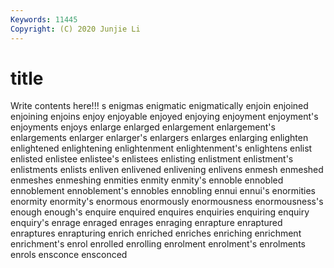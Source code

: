 ```yaml
---
Keywords: 11445
Copyright: (C) 2020 Junjie Li
---
```


# title

Write contents here!!!
s 
enigmas 
enigmatic 
enigmatically 
enjoin
enjoined 
enjoining 
enjoins 
enjoy 
enjoyable 
enjoyed 
enjoying 
enjoyment 
enjoyment's 
enjoyments
enjoys 
enlarge 
enlarged 
enlargement 
enlargement's 
enlargements 
enlarger 
enlarger's 
enlargers 
enlarges
enlarging 
enlighten 
enlightened 
enlightening 
enlightenment 
enlightenment's 
enlightens 
enlist 
enlisted 
enlistee
enlistee's 
enlistees 
enlisting 
enlistment 
enlistment's 
enlistments 
enlists 
enliven 
enlivened 
enlivening
enlivens 
enmesh 
enmeshed 
enmeshes 
enmeshing 
enmities 
enmity 
enmity's 
ennoble 
ennobled
ennoblement 
ennoblement's 
ennobles 
ennobling 
ennui 
ennui's 
enormities 
enormity 
enormity's 
enormous
enormously 
enormousness 
enormousness's 
enough 
enough's 
enquire 
enquired 
enquires 
enquiries 
enquiring
enquiry 
enquiry's 
enrage 
enraged 
enrages 
enraging 
enrapture 
enraptured 
enraptures 
enrapturing
enrich 
enriched 
enriches 
enriching 
enrichment 
enrichment's 
enrol 
enrolled 
enrolling 
enrolment
enrolment's 
enrolments 
enrols 
ensconce 
ensconced 
